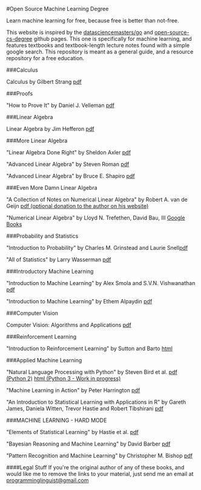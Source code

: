 #Open Source Machine Learning Degree

Learn machine learning for free, because free is better than not-free.

This website is inspired by the <a href='https://github.com/datasciencemasters/go'>datasciencemasters/go</a> and <a href='https://github.com/mvillaloboz/open-source-cs-degree'>open-source-cs-degree</a> github pages. This one is specifically for machine learning, and features textbooks and textbook-length lecture notes found with a simple google search. This repository is meant as a general guide, and a resource repository for a free education. 

###Calculus

Calculus by Gilbert Strang <a href='http://ocw.mit.edu/ans7870/resources/Strang/Edited/Calculus/Calculus.pdf'>pdf</a>

###Proofs

"How to Prove It" by Daniel J. Velleman <a href='https://opeconomica.files.wordpress.com/2014/08/daniel-j-velleman-how-to-prove-it.pdf'>pdf</a>

###Linear Algebra

Linear Algebra by Jim Hefferon <a href='http://joshua.smcvt.edu/linearalgebra/book.pdf'>pdf</a>

###More Linear Algebra

"Linear Algebra Done Right" by Sheldon Axler <a href='http://fetweb.ju.edu.jo/staff/EE/jrahhal/PDF/sc%20-%20Linear%20Algebra%20Done%20Right.pdf'>pdf</a>

"Advanced Linear Algebra" by Steven Roman <a href='http://ksu.edu.sa/sites/py/ar/mpy/departments/math/learnResources/ResourceCenter/Documents/Advanced%20Linear%20Algebra%20-%20Steven%20Roman.pdf'>pdf</a>

"Advanced Linear Algebra" by Bruce E. Shapiro <a href='http://beshapiro.com/math462/462notes.pdf'>pdf</a>

###Even More Damn Linear Algebra

"A Collection of Notes on Numerical Linear Algebra" by Robert A. van de Geijn <a href='http://www.cs.utexas.edu/users/flame/Notes/NotesOnNLA.pdf'>pdf (optional donation to the author on his website)</a>

"Numerical Linear Algebra" by Lloyd N. Trefethen, David Bau, III <a href='https://books.google.com/books?id=bj-Lu6zjWbEC&pg=PA8&source=gbs_toc_r&cad=3#v=onepage&q&f=false'>Google Books</a>

###Probability and Statistics

"Introduction to Probability" by Charles M. Grinstead and Laurie Snell<a href='https://www.dartmouth.edu/~chance/teaching_aids/books_articles/probability_book/amsbook.mac.pdf'>pdf</a>

"All of Statistics" by Larry Wasserman <a href='http://www.ic.unicamp.br/~wainer/cursos/1s2013/ml/livro.pdf'>pdf</a>

###Introductory Machine Learning

"Introduction to Machine Learning" by Alex Smola and S.V.N. Vishwanathan <a href='http://alex.smola.org/drafts/thebook.pdf'>pdf</a>

"Introduction to Machine Learning" by Ethem Alpaydin <a href='http://stp.lingfil.uu.se/~santinim/ml/2014/Alpaydin2010_IntroductionToMl_2ed.pdf'>pdf</a>

###Computer Vision

Computer Vision: Algorithms and Applications <a href='http://szeliski.org/Book/drafts/SzeliskiBook_20100903_draft.pdf'>pdf</a>

###Reinforcement Learning 

"Introduction to Reinforcement Learning" by Sutton and Barto <a href='http://webdocs.cs.ualberta.ca/~sutton/book/the-book.html'>html</a>

###Applied Machine Learning

"Natural Language Processing with Python" by Steven Bird et al. <a href='http://victoria.lviv.ua/html/fl5/NaturalLanguageProcessingWithPython.pdf'>pdf (Python 2)</a> <a href="http://www.nltk.org/book/">html (Python 3 - Work in progress)</a>

"Machine Learning in Action" by Peter Harrington <a href='http://www2.ift.ulaval.ca/~chaib/IFT-4102-7025/public_html/Fichiers/Machine_Learning_in_Action.pdf'>pdf</a>

"An Introduction to Statistical Learning with Applications in R" by Gareth James, Daniela Witten, Trevor Hastie and Robert Tibshirani <a href="http://www-bcf.usc.edu/~gareth/ISL/ISLR%20Fourth%20Printing.pdf">pdf</a>

###MACHINE LEARNING - HARD MODE

"Elements of Statistical Learning" by Hastie et al. <a href='http://statweb.stanford.edu/~tibs/ElemStatLearn/'>pdf</a>

"Bayesian Reasoning and Machine Learning" by David Barber <a href='http://web4.cs.ucl.ac.uk/staff/D.Barber/textbook/090310.pdf'>pdf</a>

"Pattern Recognition and Machine Learning" by Christopher M. Bishop <a href='http://www.rmki.kfki.hu/~banmi/elte/Bishop%20-%20Pattern%20Recognition%20and%20Machine%20Learning.pdf'>pdf</a>

####Legal Stuff
If you're the original author of any of these books, and would like me to remove the links to your material, just send me an email at programminglinguist@gmail.com
